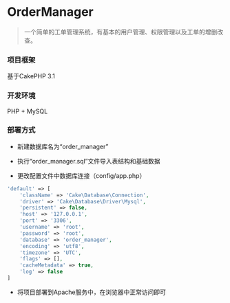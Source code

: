 # OrderManager

> 一个简单的工单管理系统，有基本的用户管理、权限管理以及工单的增删改查。

### 项目框架

基于CakePHP 3.1

### 开发环境

PHP + MySQL

### 部署方式

- 新建数据库名为“order_manager”

- 执行“order_manager.sql”文件导入表结构和基础数据

- 更改配置文件中数据库连接（config/app.php）

``` php
'default' => [
    'className' => 'Cake\Database\Connection',
    'driver' => 'Cake\Database\Driver\Mysql',
    'persistent' => false,
    'host' => '127.0.0.1',
    'port' => '3306',
    'username' => 'root',
    'password' => 'root',
    'database' => 'order_manager',
    'encoding' => 'utf8',
    'timezone' => 'UTC',
    'flags' => [],
    'cacheMetadata' => true,
    'log' => false
]
```

- 将项目部署到Apache服务中，在浏览器中正常访问即可